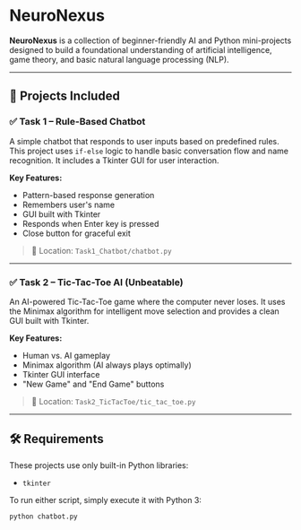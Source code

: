 # NeuroNexus

**NeuroNexus** is a collection of beginner-friendly AI and Python mini-projects designed to build a foundational understanding of artificial intelligence, game theory, and basic natural language processing (NLP).

---

## 🧠 Projects Included

### ✅ Task 1 – Rule-Based Chatbot

A simple chatbot that responds to user inputs based on predefined rules. This project uses `if-else` logic to handle basic conversation flow and name recognition. It includes a Tkinter GUI for user interaction.

**Key Features:**
- Pattern-based response generation
- Remembers user's name
- GUI built with Tkinter
- Responds when Enter key is pressed
- Close button for graceful exit

> 📁 Location: `Task1_Chatbot/chatbot.py`

---

### ✅ Task 2 – Tic-Tac-Toe AI (Unbeatable)

An AI-powered Tic-Tac-Toe game where the computer never loses. It uses the Minimax algorithm for intelligent move selection and provides a clean GUI built with Tkinter.

**Key Features:**
- Human vs. AI gameplay
- Minimax algorithm (AI always plays optimally)
- Tkinter GUI interface
- "New Game" and "End Game" buttons

> 📁 Location: `Task2_TicTacToe/tic_tac_toe.py`

---

## 🛠️ Requirements

These projects use only built-in Python libraries:
- `tkinter`

To run either script, simply execute it with Python 3:

```bash
python chatbot.py

